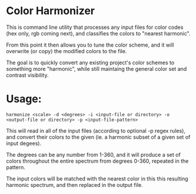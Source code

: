 # Color Harmonizer

This is  command line utility that processes any input files for color codes (hex only, rgb coming next), and classifies the colors to "nearest harmonic".

From this point it then allows you to tune the color scheme, and it will overwrite (or copy) the modified colors to the file.

The goal is to quickly convert any existing project's color schemes to something more "harmonic", while still maintaing the general color set and contrast visibility.


# Usage:
`harmonize <scale> -d <degrees> -i <input-file or directory> -o <output-file or directory> -p <input-file-pattern>`

This will read in all of the input files (according to optional -p regex rules), and convert their colors to the given <scale> (ie. a harmonic subset of a given set of input degees).

The degrees can be any number from 1-360, and it will produce a set of colors throughout the entire spectrum from degrees 0-360, repeated in the <scale> pattern.

The input colors will be matched with the nearest color in this this resulting harmonic spectrum, and then replaced in the output file.
